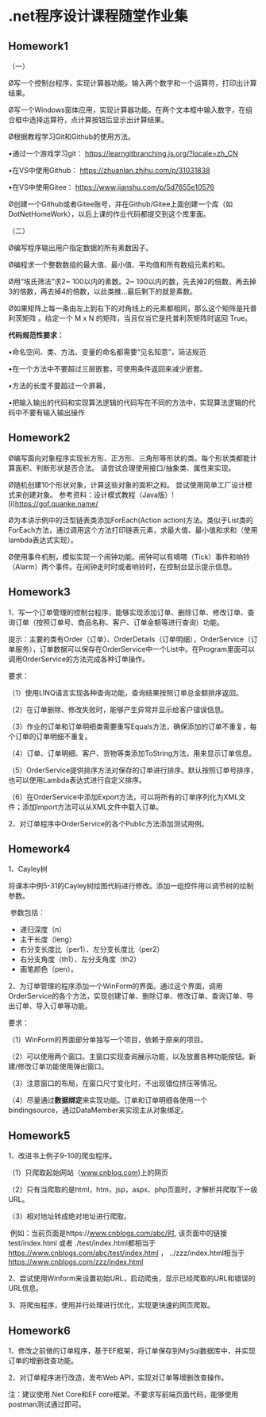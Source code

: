 # .net程序设计课程随堂作业集



## Homework1

（一）

Ø写一个控制台程序，实现计算器功能。输入两个数字和一个运算符，打印出计算结果。

Ø写一个Windows窗体应用，实现计算器功能。在两个文本框中输入数字，在组合框中选择运算符，点计算按钮后显示出计算结果。

Ø根据教程学习Git和Github的使用方法。 

•通过一个游戏学习git： https://learngitbranching.js.org/?locale=zh_CN 

•在VS中使用Github： https://zhuanlan.zhihu.com/p/31031838

•在VS中使用Gitee： https://www.jianshu.com/p/5d7655e10576

Ø创建一个Github或者Gitee账号，并在Github/Gitee上面创建一个库（如DotNetHomeWork），以后上课的作业代码都提交到这个库里面。

（二）

Ø编写程序输出用户指定数据的所有素数因子。

Ø编程求一个整数数组的最大值、最小值、平均值和所有数组元素的和。

Ø用“埃氏筛法”求2~ 100以内的素数。2~ 100以内的数，先去掉2的倍数，再去掉3的倍数，再去掉4的倍数，以此类推...最后剩下的就是素数。

Ø如果矩阵上每一条由左上到右下的对角线上的元素都相同，那么这个矩阵是托普利茨矩阵 。给定一个 M x N 的矩阵，当且仅当它是托普利茨矩阵时返回 True。



**代码规范性要求：**

•命名空间、类、方法、变量的命名都需要“见名知意”，简洁规范

•在一个方法中不要超过三层嵌套，可使用条件返回来减少嵌套。

•方法的长度不要超过一个屏幕，

•把输入输出的代码和实现算法逻辑的代码写在不同的方法中，实现算法逻辑的代码中不要有输入输出操作



## Homework2

Ø编写面向对象程序实现长方形、正方形、三角形等形状的类。每个形状类都能计算面积、判断形状是否合法。 请尝试合理使用接口/抽象类、属性来实现。

Ø随机创建10个形状对象，计算这些对象的面积之和。 尝试使用简单工厂设计模式来创建对象。 参考资料：设计模式教程（Java版）![i)https://gof.quanke.name/

Ø为本讲示例中的泛型链表类添加ForEach(Action<T> action)方法。类似于List<T>类的ForEach方法，通过调用这个方法打印链表元素，求最大值、最小值和求和（使用lambda表达式实现）。

Ø使用事件机制，模拟实现一个闹钟功能。闹钟可以有嘀嗒（Tick）事件和响铃（Alarm）两个事件。在闹钟走时时或者响铃时，在控制台显示提示信息。



## Homework3

1、写一个订单管理的控制台程序，能够实现添加订单、删除订单、修改订单、查询订单（按照订单号、商品名称、客户、订单金额等进行查询）功能。

提示：主要的类有Order（订单）、OrderDetails（订单明细），OrderService（订单服务），订单数据可以保存在OrderService中一个List中。在Program里面可以调用OrderService的方法完成各种订单操作。

要求：

（1）使用LINQ语言实现各种查询功能，查询结果按照订单总金额排序返回。

（2）在订单删除、修改失败时，能够产生异常并显示给客户错误信息。

（3）作业的订单和订单明细类需要重写Equals方法，确保添加的订单不重复，每个订单的订单明细不重复。	

（4）订单、订单明细、客户、货物等类添加ToString方法，用来显示订单信息。

（5）OrderService提供排序方法对保存的订单进行排序。默认按照订单号排序，也可以使用Lambda表达式进行自定义排序。

（6）在OrderService中添加Export方法，可以将所有的订单序列化为XML文件；添加Import方法可以从XML文件中载入订单。

2、对订单程序中OrderService的各个Public方法添加测试用例。



## Homework4

1、Cayley树

​	将课本中例5-31的Cayley树绘图代码进行修改。添加一组控件用以调节树的绘制参数。

​	参数包括：

- 递归深度（n）
- 主干长度（leng）
- 右分支长度比（per1）、左分支长度比（per2）
- 右分支角度（th1）、左分支角度（th2）
- 画笔颜色（pen）。

2、为订单管理的程序添加一个WinForm的界面。通过这个界面，调用OrderService的各个方法，实现创建订单、删除订单、修改订单、查询订单、导出订单、导入订单等功能。

要求：

（1）WinForm的界面部分单独写一个项目，依赖于原来的项目。

（2）可以使用两个窗口。主窗口实现查询展示功能，以及放置各种功能按钮。新建/修改订单功能使用弹出窗口。

（3）注意窗口的布局，在窗口尺寸变化时，不出现错位挤压等情况。

（4）尽量通过**数据绑定**来实现功能。订单和订单明细各使用一个bindingsource，通过DataMember来实现主从对象绑定。



## Homework5

1、改进书上例子9-10的爬虫程序。

（1）只爬取起始网站（www.cnblog.com)上的网页 

（2）只有当爬取的是html，htm，jsp，aspx、php页面时，才解析并爬取下一级URL。

（3）相对地址转成绝对地址进行爬取。

​	例如：当前页面是https://www.cnblogs.com/abc/时, 该页面中的链接 test/index.html 或者 ./test/index.html都相当于 https://www.cnblogs.com/abc/test/index.html ， ../zzz/index.html相当于 https://www.cnblogs.com/zzz/index.html 

2、尝试使用Winform来设置初始URL，启动爬虫，显示已经爬取的URL和错误的URL信息。

3、将爬虫程序，使用并行处理进行优化，实现更快速的网页爬取。



## Homework6

1、修改之前做的订单程序，基于EF框架，将订单保存到MySql数据库中，并实现订单的增删改查功能。

2、对订单程序进行改造，发布Web API，实现对订单等增删改查操作。

 注：建议使用.Net Core和EF core框架。不要求写前端页面代码，能够使用postman测试通过即可。